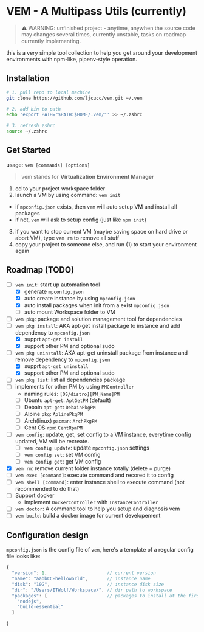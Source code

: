 # VEM - A Multipass Utils (currently)

> ⚠️ WARNING: unfinished project - anytime, anywhen the source code may changes several times, currently unstable, tasks on roadmap currently implementing.

this is a very simple tool collection to help you get around your development environments with npm-like, pipenv-style operation.

## Installation

```bash
# 1. pull repo to local machine
git clone https://github.com/ljcucc/vem.git ~/.vem

# 2. add bin to path
echo 'export PATH="$PATH:$HOME/.vem/"' >> ~/.zshrc

# 3. refresh zshrc
source ~/.zshrc
```

## Get Started

usage: `vem [commands] [options]`

> vem stands for **Virtualization Environment Manager**

1. cd to your project workspace folder
2. launch a VM by using command: `vem init`
  * if `mpconfig.json` exists, then `vem` will auto setup VM and install all packages
  * if not, `vem` will ask to setup config (just like `npm init`)
3. if you want to stop current VM (maybe saving space on hard drive or abort VM), type `vem rm` to remove all stuff
4. copy your project to someone else, and run (1) to start your environment again

## Roadmap (TODO)

- [ ] `vem init`: start up automation tool
  - [x] generate `mpconfig.json`
  - [x] auto create instance by using `mpconfig.json`
  - [x] auto install packages when init from a exist `mpconfig.json`
  - [ ] auto mount Workspace folder to VM
- [ ]  `vem pkg`: package and solution management tool for dependencies
  - [ ] `vem pkg install`: AKA apt-get install package to instance and add dependency to `mpconfig.json`
    - [x] supprt `apt-get install`
    - [x] support other PM and optional sudo
  - [ ] `vem pkg uninstall`: AKA apt-get uninstall package from instance and remove dependency to `mpconfig.json`
    - [x] supprt `apt-get uninstall`
    - [x] support other PM and optional sudo
  - [ ] `vem pkg list`: list all dependencies package
  - [ ] implements for other PM by using `PMController`
    * naming rules: `[OS/distro][PM_Name]PM`
    - [ ] Ubuntu `apt-get`: `AptGetPM` (default)
    - [ ] Debain `apt-get`: `DebainPkgPM`
    - [ ] Alpine `pkg`: `AplinePkgPM`
    - [ ] Arch(linux) `pacman`: `ArchPkgPM`
    - [ ] Cent OS `rpm`: `CentRpmPM`
- [ ] `vem config`: update, get, set config to a VM instance, everytime config updated, VM will be recreate.
  - [ ] `vem config update`: update `mpconfig.json` settings
  - [ ] `vem config set`: set VM config
  - [ ] `vem config get`: get VM config
- [x] `vem rm`: remove current folder instance totally (delete + purge)
- [ ] `vem exec [command]`: execute command and recored it to config
- [ ] `vem shell [command]`: enter instance shell to execute command (not recommended to do that)
- [ ] Support docker
  * implement `DockerController` with `InstanceController`
- [ ] `vem doctor`: A command tool to help you setup and diagnosis vem
- [ ] `vem build`: build a docker image for current developement

## Configuration design

`mpconfig.json` is the config file of `vem`, here's a template of a regular config file looks like:
```js
{
  "version": 1,                      // current version
  "name": "aabbCC-helloworld",       // instance name
  "disk": "10G",                     // instance disk size
  "dir": "/Users/ITWolf/Workspace/", // dir path to workspace
  "packages": [                      // packages to install at the first time
    "nodejs",
    "build-essential"
  ]

}
```